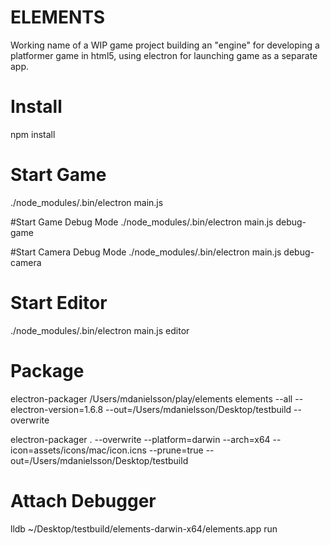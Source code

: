 # ELEMENTS

Working name of a WIP game project building an "engine" for developing a platformer game in html5, using electron for launching game as a separate app.

# Install
npm install

# Start Game
./node_modules/.bin/electron main.js

#Start Game Debug Mode
./node_modules/.bin/electron main.js debug-game

#Start Camera Debug Mode
./node_modules/.bin/electron main.js debug-camera

# Start Editor
./node_modules/.bin/electron main.js editor


# Package
electron-packager /Users/mdanielsson/play/elements elements --all --electron-version=1.6.8 --out=/Users/mdanielsson/Desktop/testbuild --overwrite

electron-packager . --overwrite --platform=darwin --arch=x64 --icon=assets/icons/mac/icon.icns --prune=true --out=/Users/mdanielsson/Desktop/testbuild

# Attach Debugger
lldb ~/Desktop/testbuild/elements-darwin-x64/elements.app
run
